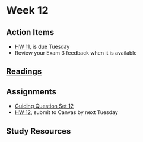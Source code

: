 # Week 12

## Action Items
* [HW 11](https://genchem.science.psu.edu/homework-11-houck), is due Tuesday
* Review your Exam 3 feedback when it is available


## [Readings](https://genchem.science.psu.edu)



## Assignments

- [Guiding Question Set 12](https://psu.instructure.com/courses/1866869/quizzes/331) 
- [HW 12](https://genchem.science.psu.edu/homework-12-houck), submit to Canvas by next Tuesday


## Study Resources












